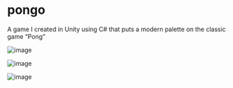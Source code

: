 # pongo
A game I created in Unity using C# that puts a modern palette on the classic game “Pong”

![image](https://github.com/user-attachments/assets/434732e6-92d9-4b10-8c49-d40777500b5d)

![image](https://github.com/user-attachments/assets/fd112a75-110c-4931-b2ac-9212a33b9260)

![image](https://github.com/user-attachments/assets/1d7b9bcc-e5f4-425b-82a8-bdbd5fefa91f)
